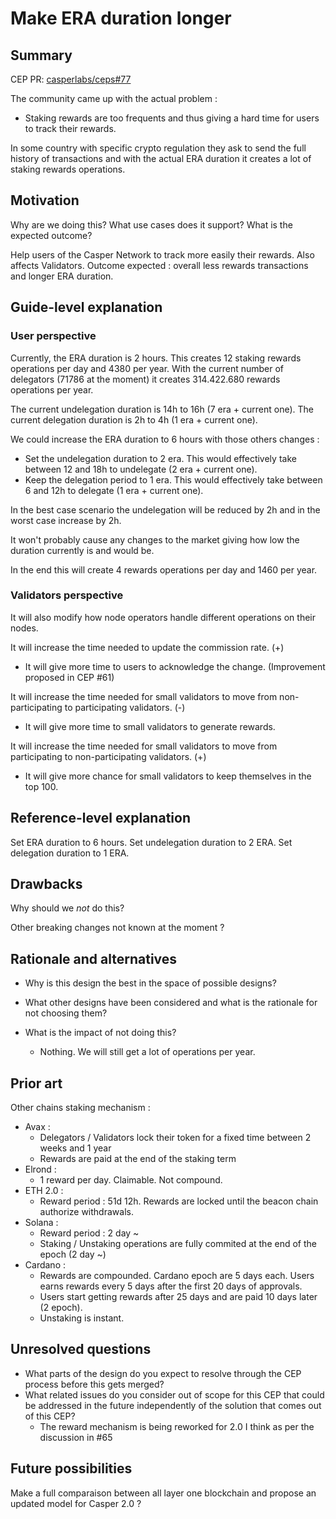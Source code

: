 # Make ERA duration longer

## Summary

[summary]: #summary

CEP PR: [casperlabs/ceps#77](https://github.com/casperlabs/ceps/pull/77)

The community came up with the actual problem :

- Staking rewards are too frequents and thus giving a hard time for users to track their rewards.

In some country with specific crypto regulation they ask to send the full history of transactions and with the actual ERA duration it creates a lot of staking rewards operations.

## Motivation

[motivation]: #motivation

Why are we doing this? What use cases does it support? What is the expected outcome?

Help users of the Casper Network to track more easily their rewards.
Also affects Validators.
Outcome expected : overall less rewards transactions and longer ERA duration.

## Guide-level explanation

[guide-level-explanation]: #guide-level-explanation

### User perspective

Currently, the ERA duration is 2 hours.
This creates 12 staking rewards operations per day and 4380 per year.
With the current number of delegators (71786 at the moment) it creates 314.422.680 rewards operations per year.

The current undelegation duration is 14h to 16h (7 era + current one).
The current delegation duration is 2h to 4h (1 era + current one).

We could increase the ERA duration to 6 hours with those others changes : 
- Set the undelegation duration to 2 era. This would effectively take between 12 and 18h to undelegate (2 era + current one).
- Keep the delegation period to 1 era. This would effectively take between 6 and 12h to delegate (1 era + current one).

In the best case scenario the undelegation will be reduced by 2h and in the worst case increase by 2h.

It won't probably cause any changes to the market giving how low the duration currently is and would be. 

In the end this will create 4 rewards operations per day and 1460 per year.

### Validators perspective

It will also modify how node operators handle different operations on their nodes.

It will increase the time needed to update the commission rate. (+)
- It will give more time to users to acknowledge the change. (Improvement proposed in CEP #61)

It will increase the time needed for small validators to move from non-participating to participating validators. (-)
- It will give more time to small validators to generate rewards.

It will increase the time needed for small validators to move from participating to non-participating validators. (+)
- It will give more chance for small validators to keep themselves in the top 100. 

## Reference-level explanation

[reference-level-explanation]: #reference-level-explanation

Set ERA duration to 6 hours.
Set undelegation duration to 2 ERA.
Set delegation duration to 1 ERA.

## Drawbacks

[drawbacks]: #drawbacks

Why should we *not* do this?

Other breaking changes not known at the moment ?

## Rationale and alternatives

[rationale-and-alternatives]: #rationale-and-alternatives

- Why is this design the best in the space of possible designs?
- What other designs have been considered and what is the rationale for not choosing them?

- What is the impact of not doing this?
  - Nothing. We will still get a lot of operations per year.

## Prior art

[prior-art]: #prior-art

Other chains staking mechanism :

- Avax :
    - Delegators / Validators lock their token for a fixed time between 2 weeks and 1 year
    - Rewards are paid at the end of the staking term
- Elrond :
    - 1 reward per day. Claimable. Not compound.
- ETH 2.0 :
    - Reward period : 51d 12h. Rewards are locked until the beacon chain authorize withdrawals.
- Solana : 
  - Reward period : 2 day ~
  - Staking / Unstaking operations are fully commited at the end of the epoch (2 day ~)
- Cardano :
  - Rewards are compounded. Cardano epoch are 5 days each. Users earns rewards every 5 days after the first 20 days of approvals.
  - Users start getting rewards after 25 days and are paid 10 days later (2 epoch).
  - Unstaking is instant.

## Unresolved questions

[unresolved-questions]: #unresolved-questions

- What parts of the design do you expect to resolve through the CEP process before this gets merged?
- What related issues do you consider out of scope for this CEP that could be addressed in the future independently of the solution that comes out of this CEP?
  - The reward mechanism is being reworked for 2.0 I think as per the discussion in #65
## Future possibilities

[future-possibilities]: #future-possibilities

Make a full comparaison between all layer one blockchain and propose an updated model for Casper 2.0 ? 
